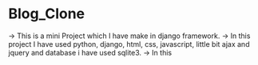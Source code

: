 # Blog_Clone

-> This is a mini Project which I have make in django framework.
-> In this project I have used python, django, html, css, javascript, little bit ajax and jquery and database i have used sqlite3.
-> In this 
